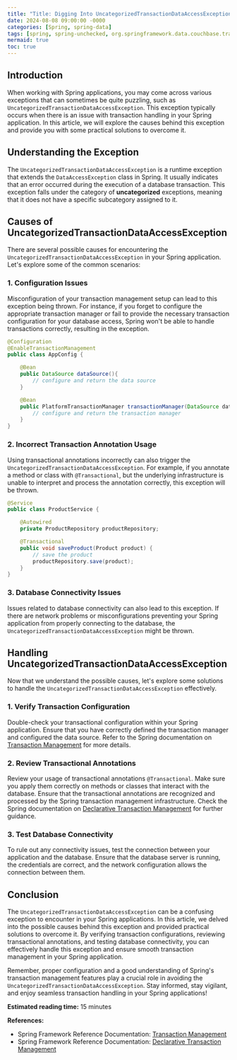 ```yaml
---
title: "Title: Digging Into UncategorizedTransactionDataAccessException in Spring: Understanding the Causes and Solutions"
date: 2024-08-08 09:00:00 -0000
categories: [Spring, spring-data]
tags: [spring, spring-unchecked, org.springframework.data.couchbase.transaction.error]
mermaid: true
toc: true
---
```



## Introduction

When working with Spring applications, you may come across various exceptions that can sometimes be quite puzzling, such as `UncategorizedTransactionDataAccessException`. This exception typically occurs when there is an issue with transaction handling in your Spring application. In this article, we will explore the causes behind this exception and provide you with some practical solutions to overcome it.

## Understanding the Exception

The `UncategorizedTransactionDataAccessException` is a runtime exception that extends the `DataAccessException` class in Spring. It usually indicates that an error occurred during the execution of a database transaction. This exception falls under the category of **uncategorized** exceptions, meaning that it does not have a specific subcategory assigned to it.

## Causes of UncategorizedTransactionDataAccessException

There are several possible causes for encountering the `UncategorizedTransactionDataAccessException` in your Spring application. Let's explore some of the common scenarios:

### 1. Configuration Issues

Misconfiguration of your transaction management setup can lead to this exception being thrown. For instance, if you forget to configure the appropriate transaction manager or fail to provide the necessary transaction configuration for your database access, Spring won't be able to handle transactions correctly, resulting in the exception.

```java
@Configuration
@EnableTransactionManagement
public class AppConfig {

    @Bean
    public DataSource dataSource(){
        // configure and return the data source
    }

    @Bean
    public PlatformTransactionManager transactionManager(DataSource dataSource){
        // configure and return the transaction manager
    }
}
```

### 2. Incorrect Transaction Annotation Usage

Using transactional annotations incorrectly can also trigger the `UncategorizedTransactionDataAccessException`. For example, if you annotate a method or class with `@Transactional`, but the underlying infrastructure is unable to interpret and process the annotation correctly, this exception will be thrown.

```java
@Service
public class ProductService {

    @Autowired
    private ProductRepository productRepository;

    @Transactional
    public void saveProduct(Product product) {
        // save the product
        productRepository.save(product);
    }
}
```

### 3. Database Connectivity Issues

Issues related to database connectivity can also lead to this exception. If there are network problems or misconfigurations preventing your Spring application from properly connecting to the database, the `UncategorizedTransactionDataAccessException` might be thrown.

## Handling UncategorizedTransactionDataAccessException

Now that we understand the possible causes, let's explore some solutions to handle the `UncategorizedTransactionDataAccessException` effectively.

### 1. Verify Transaction Configuration

Double-check your transactional configuration within your Spring application. Ensure that you have correctly defined the transaction manager and configured the data source. Refer to the Spring documentation on [Transaction Management](https://docs.spring.io/spring-framework/docs/current/spring-framework-reference/data-access.html#transaction) for more details.

### 2. Review Transactional Annotations

Review your usage of transactional annotations `@Transactional`. Make sure you apply them correctly on methods or classes that interact with the database. Ensure that the transactional annotations are recognized and processed by the Spring transaction management infrastructure. Check the Spring documentation on [Declarative Transaction Management](https://docs.spring.io/spring-framework/docs/current/spring-framework-reference/data-access.html#transaction-declarative) for further guidance.

### 3. Test Database Connectivity

To rule out any connectivity issues, test the connection between your application and the database. Ensure that the database server is running, the credentials are correct, and the network configuration allows the connection between them.

## Conclusion

The `UncategorizedTransactionDataAccessException` can be a confusing exception to encounter in your Spring applications. In this article, we delved into the possible causes behind this exception and provided practical solutions to overcome it. By verifying transaction configurations, reviewing transactional annotations, and testing database connectivity, you can effectively handle this exception and ensure smooth transaction management in your Spring application.

Remember, proper configuration and a good understanding of Spring's transaction management features play a crucial role in avoiding the `UncategorizedTransactionDataAccessException`. Stay informed, stay vigilant, and enjoy seamless transaction handling in your Spring applications!

**Estimated reading time:** 15 minutes

**References:**
- Spring Framework Reference Documentation: [Transaction Management](https://docs.spring.io/spring-framework/docs/current/spring-framework-reference/data-access.html#transaction)
- Spring Framework Reference Documentation: [Declarative Transaction Management](https://docs.spring.io/spring-framework/docs/current/spring-framework-reference/data-access.html#transaction-declarative)